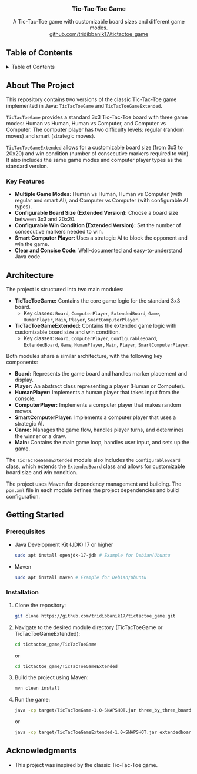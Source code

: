 <div align="center">

<h3 align="center">Tic-Tac-Toe Game</h3>

  <p align="center">
    A Tic-Tac-Toe game with customizable board sizes and different game modes.
    <br />
     <a href="https://github.com/tridibbanik17/tictactoe_game">github.com/tridibbanik17/tictactoe_game</a>
  </p>
</div>

## Table of Contents

<details>
  <summary>Table of Contents</summary>
  <ol>
    <li>
      <a href="#about-the-project">About The Project</a>
      <ul>
        <li><a href="#key-features">Key Features</a></li>
      </ul>
    </li>
    <li><a href="#architecture">Architecture</a></li>
    <li>
      <a href="#getting-started">Getting Started</a>
      <ul>
        <li><a href="#prerequisites">Prerequisites</a></li>
        <li><a href="#installation">Installation</a></li>
      </ul>
    </li>
    <li><a href="#acknowledgments">Acknowledgments</a></li>
  </ol>
</details>

## About The Project

This repository contains two versions of the classic Tic-Tac-Toe game implemented in Java: `TicTacToeGame` and `TicTacToeGameExtended`.

`TicTacToeGame` provides a standard 3x3 Tic-Tac-Toe board with three game modes: Human vs Human, Human vs Computer, and Computer vs Computer. The computer player has two difficulty levels: regular (random moves) and smart (strategic moves).

`TicTacToeGameExtended` allows for a customizable board size (from 3x3 to 20x20) and win condition (number of consecutive markers required to win). It also includes the same game modes and computer player types as the standard version.

### Key Features

- **Multiple Game Modes:** Human vs Human, Human vs Computer (with regular and smart AI), and Computer vs Computer (with configurable AI types).
- **Configurable Board Size (Extended Version):** Choose a board size between 3x3 and 20x20.
- **Configurable Win Condition (Extended Version):** Set the number of consecutive markers needed to win.
- **Smart Computer Player:** Uses a strategic AI to block the opponent and win the game.
- **Clear and Concise Code:** Well-documented and easy-to-understand Java code.

## Architecture

The project is structured into two main modules:

- **TicTacToeGame:** Contains the core game logic for the standard 3x3 board.
    - Key classes: `Board`, `ComputerPlayer`, `ExtendedBoard`, `Game`, `HumanPlayer`, `Main`, `Player`, `SmartComputerPlayer`.
- **TicTacToeGameExtended:** Contains the extended game logic with customizable board size and win condition.
    - Key classes: `Board`, `ComputerPlayer`, `ConfigurableBoard`, `ExtendedBoard`, `Game`, `HumanPlayer`, `Main`, `Player`, `SmartComputerPlayer`.

Both modules share a similar architecture, with the following key components:

- **Board:** Represents the game board and handles marker placement and display.
- **Player:** An abstract class representing a player (Human or Computer).
- **HumanPlayer:** Implements a human player that takes input from the console.
- **ComputerPlayer:** Implements a computer player that makes random moves.
- **SmartComputerPlayer:** Implements a computer player that uses a strategic AI.
- **Game:** Manages the game flow, handles player turns, and determines the winner or a draw.
- **Main:** Contains the main game loop, handles user input, and sets up the game.

The `TicTacToeGameExtended` module also includes the `ConfigurableBoard` class, which extends the `ExtendedBoard` class and allows for customizable board size and win condition.

The project uses Maven for dependency management and building. The `pom.xml` file in each module defines the project dependencies and build configuration.

## Getting Started

### Prerequisites

- Java Development Kit (JDK) 17 or higher
  ```sh
  sudo apt install openjdk-17-jdk # Example for Debian/Ubuntu
  ```
- Maven
  ```sh
  sudo apt install maven # Example for Debian/Ubuntu
  ```

### Installation

1. Clone the repository:
   ```sh
   git clone https://github.com/tridibbanik17/tictactoe_game.git
   ```
2. Navigate to the desired module directory (TicTacToeGame or TicTacToeGameExtended):
   ```sh
   cd tictactoe_game/TicTacToeGame
   ```
   or
   ```sh
   cd tictactoe_game/TicTacToeGameExtended
   ```
3. Build the project using Maven:
   ```sh
   mvn clean install
   ```
4. Run the game:
   ```sh
   java -cp target/TicTacToeGame-1.0-SNAPSHOT.jar three_by_three_board.Main
   ```
   or
   ```sh
   java -cp target/TicTacToeGameExtended-1.0-SNAPSHOT.jar extendedboard_package.Main
   ```

## Acknowledgments

- This project was inspired by the classic Tic-Tac-Toe game.
